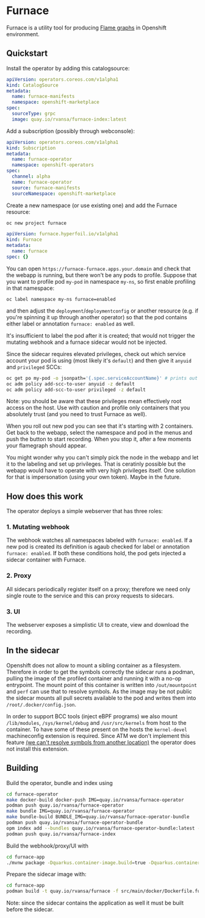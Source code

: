 # Furnace

Furnace is a utility tool for producing [Flame graphs](http://www.brendangregg.com/flamegraphs.html) in Openshift environment.

## Quickstart

Install the operator by adding this catalogsource:

```yaml
apiVersion: operators.coreos.com/v1alpha1
kind: CatalogSource
metadata:
  name: furnace-manifests
  namespace: openshift-marketplace
spec:
  sourceType: grpc
  image: quay.io/rvansa/furnace-index:latest
```

Add a subscription (possibly through webconsole):

```yaml
apiVersion: operators.coreos.com/v1alpha1
kind: Subscription
metadata:
  name: furnace-operator
  namespace: openshift-operators
spec:
  channel: alpha
  name: furnace-operator
  source: furnace-manifests
  sourceNamespace: openshift-marketplace
```

Create a new namespace (or use existing one) and add the Furnace resource:

```sh
oc new project furnace
```
```yaml
apiVersion: furnace.hyperfoil.io/v1alpha1
kind: Furnace
metadata:
  name: furnace
spec: {}
```

You can open `https://furnace-furnace.apps.your.domain` and check that the webapp is running, but there won't be any pods to profile. Suppose that you want to profile pod `my-pod` in namespace `my-ns`, so first enable profiling in that namespace:

```
oc label namespace my-ns furnace=enabled
```

and then adjust the `deployment`/`deploymentconfig` or another resource (e.g. if you're spinning it up through another operator) so that the pod contains either label or annotation `furnace: enabled` as well.

It's insufficient to label the pod after it is created; that would not trigger the mutating webhook and a furnace sidecar would not be injected.

Since the sidecar requires elevated privileges, check out which service account your pod is using (most likely it's `default`) and then give it `anyuid` and `privileged` SCCs:

```sh
oc get po my-pod -o jsonpath='{.spec.serviceAccountName}' # prints out default
oc adm policy add-scc-to-user anyuid -z default
oc adm policy add-scc-to-user privileged -z default
```

Note: you should be aware that these privileges mean effectively root access on the host. Use with caution and profile only containers that you absolutely trust (and you need to trust Furnace as well).

When you roll out new pod you can see that it's starting with 2 containers. Get back to the webapp, select the namespace and pod in the menus and push the button to start recording. When you stop it, after a few moments your flamegraph should appear.

You might wonder why you can't simply pick the node in the webapp and let it to the labeling and set up privileges. That is ceratinly possible but the webapp would have to operate with very high privileges itself. One solution for that is impersonation (using your own token). Maybe in the future.

## How does this work

The operator deploys a simple webserver that has three roles:

### 1. Mutating webhook

The webhook watches all namespaces labeled with `furnace: enabled`. If a new pod is created its definition is agaub checked for label or annotation `furnace: enabled`. If both these conditions hold, the pod gets injected a sidecar container with Furnace.

### 2. Proxy

All sidecars periodically register itself on a proxy; therefore we need only single route to the service and this can proxy requests to sidecars.

### 3. UI

The webserver exposes a simplistic UI to create, view and download the recording.

## In the sidecar

Openshift does not allow to mount a sibling container as a filesystem. Therefore in order to get the symbols correctly the sidecar runs a podman, pulling the image of the profiled container and running it with a no-op entrypoint. The mount point of this container is written into `/out/mountpoint` and `perf` can use that to resolve symbols. As the image may be not public the sidecar mounts all pull secrets available to the pod and writes them into `/root/.docker/config.json`.

In order to support BCC tools (inject eBPF programs) we also mount `/lib/modules`, `/sys/kernel/debug` and `/usr/src/kernels` from host to the container. To have some of these present on the hosts the `kernel-devel` machineconfig extension is required. Since ATM we don't implement this feature [(we can't resolve symbols from another location)](https://github.com/iovisor/bcc/issues/3197) the operator does not install this extension.

## Building

Build the operator, bundle and index using

```sh
cd furnace-operator
make docker-build docker-push IMG=quay.io/rvansa/furnace-operator
podman push quay.io/rvansa/furnace-operator
make bundle IMG=quay.io/rvansa/furnace-operator
make bundle-build BUNDLE_IMG=quay.io/rvansa/furnace-operator-bundle
podman push quay.io/rvansa/furnace-operator-bundle
opm index add --bundles quay.io/rvansa/furnace-operator-bundle:latest --tag quay.io/rvansa/furnace-index:latest
podman push quay.io/rvansa/furnace-index
```

Build the webhook/proxy/UI with

```sh
cd furnace-app
./mvnw package -Dquarkus.container-image.build=true -Dquarkus.container-image.push=true
```

Prepare the sidecar image with:
```sh
cd furnace-app
podman build -t quay.io/rvansa/furnace -f src/main/docker/Dockerfile.furnace . && podman push quay.io/rvansa/furnace
```

Note: since the sidecar contains the application as well it must be built before the sidecar.
